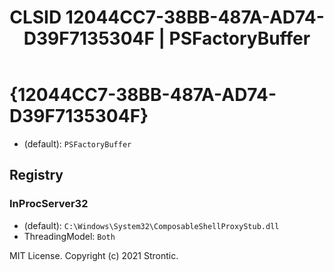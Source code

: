 ﻿---
title: "CLSID 12044CC7-38BB-487A-AD74-D39F7135304F | PSFactoryBuffer"
excerpt: What is COM-Object CLSID 12044CC7-38BB-487A-AD74-D39F7135304F?
---

# {12044CC7-38BB-487A-AD74-D39F7135304F}

* (default): `PSFactoryBuffer`

## Registry


### InProcServer32

* (default): `C:\Windows\System32\ComposableShellProxyStub.dll`
* ThreadingModel: `Both`

MIT License. Copyright (c) 2021 Strontic.


